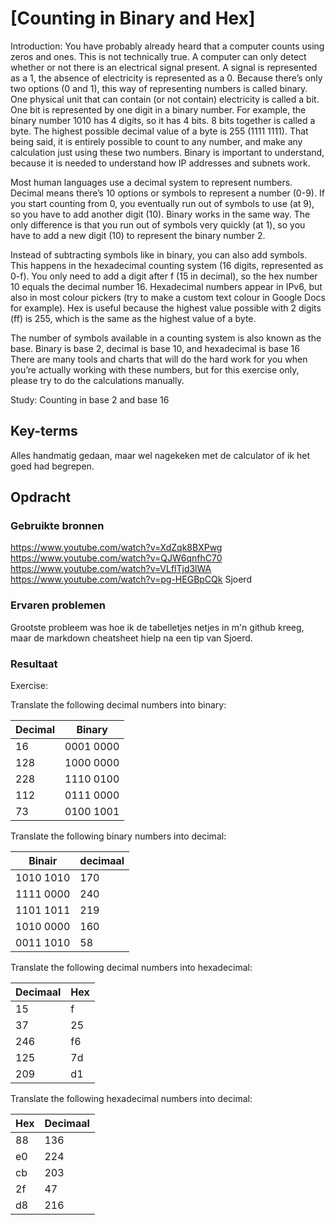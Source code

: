 # [Counting in Binary and Hex]


Introduction:
You have probably already heard that a computer counts using zeros and ones. This is not technically true. A computer can only detect whether or not there is an electrical signal present. A signal is represented as a 1, the absence of electricity is represented as a 0. Because there’s only two options (0 and 1), this way of representing numbers is called binary.
One physical unit that can contain (or not contain) electricity is called a bit. One bit is represented by one digit in a binary number. For example, the binary number 1010 has 4 digits, so it has 4 bits.
8 bits together is called a byte. The highest possible decimal value of a byte is 255 (1111 1111).
That being said, it is entirely possible to count to any number, and make any calculation just using these two numbers. Binary is important to understand, because it is needed to understand how IP addresses and subnets work.

Most human languages use a decimal system to represent numbers. Decimal means there’s 10 options or symbols to represent a number (0-9). If you start counting from 0, you eventually run out of symbols to use (at 9), so you have to add another digit (10).
Binary works in the same way. The only difference is that you run out of symbols very quickly (at 1), so you have to add a new digit (10) to represent the binary number 2.

Instead of subtracting symbols like in binary, you can also add symbols. This happens in the hexadecimal counting system (16 digits, represented as 0-f). You only need to add a digit after f (15 in decimal), so the hex number 10 equals the decimal number 16.
Hexadecimal numbers appear in IPv6, but also in most colour pickers (try to make a custom text colour in Google Docs for example).
Hex is useful because the highest value possible with 2 digits (ff) is 255, which is the same as the highest value of a byte.

The number of symbols available in a counting system is also known as the base. Binary is base 2, decimal is base 10, and hexadecimal is base 16
There are many tools and charts that will do the hard work for you when you’re actually working with these numbers, but for this exercise only, please try to do the calculations manually.

Study:
Counting in base 2 and base 16

## Key-terms

Alles handmatig gedaan, maar wel nagekeken met de calculator of ik het goed had begrepen.

## Opdracht
### Gebruikte bronnen
https://www.youtube.com/watch?v=XdZqk8BXPwg
https://www.youtube.com/watch?v=QJW6qnfhC70
https://www.youtube.com/watch?v=VLflTjd3lWA
https://www.youtube.com/watch?v=pg-HEGBpCQk
Sjoerd

### Ervaren problemen

Grootste probleem was hoe ik de tabelletjes netjes in m'n github kreeg, maar de markdown cheatsheet hielp na een tip van Sjoerd.

### Resultaat

Exercise:

Translate the following decimal numbers into binary:

| Decimal | Binary  |
| --------| ------------- |
| 16 |0001 0000  |
| 128 |1000 0000   |
| 228 |1110 0100   |
| 112 |0111 0000
| 73 |0100 1001 |

Translate the following binary numbers into decimal:

| Binair | decimaal |
| ------ | ------ |
| 1010 1010 |170     |
| 1111 0000 |240     |
| 1101 1011 |219     |
| 1010 0000 |160     |
| 0011 1010 |58     |

Translate the following decimal numbers into hexadecimal:

| Decimaal | Hex |
| ----- | ------- |
| 15 |f |
| 37 |25 |
| 246 |f6 |
| 125 |7d |
| 209 |d1

Translate the following hexadecimal numbers into decimal:

| Hex | Decimaal |
| -----| ------ |
| 88 |136 |
| e0 |224 |
| cb |203 |
| 2f |47 |
| d8 |216 |